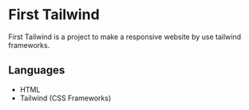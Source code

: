 # First Tailwind

First Tailwind is a project to make a responsive website by use tailwind frameworks.

## Languages

* HTML
* Tailwind (CSS Frameworks)
